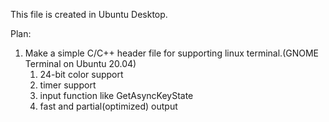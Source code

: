 This file is created in Ubuntu Desktop.

Plan:

1. Make a simple C/C++ header file for supporting linux terminal.(GNOME Terminal on Ubuntu 20.04)
    1. 24-bit color support
    2. timer support
    3. input function like GetAsyncKeyState
    4. fast and partial(optimized) output